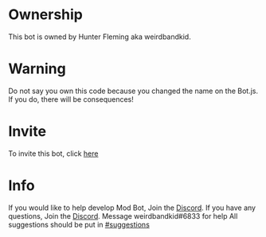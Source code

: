 # Ownership

This bot is owned by Hunter Fleming aka weirdbandkid.

# Warning

Do not say you own this code because you changed the name on the Bot.js. If you do, there will be consequences!

# Invite

To invite this bot, click [here](https://top.gg/bot/709147914902962266)

# Info

If you would like to help develop Mod Bot, Join the [Discord](https://discord.gg/46HQ9rJ). 
If you have any questions, Join the [Discord](https://discord.gg/46HQ9rJ).
Message weirdbandkid#6833 for help
All suggestions should be put in [#suggestions](https://discord.com/channels/713125432618385500/713125991727235222)